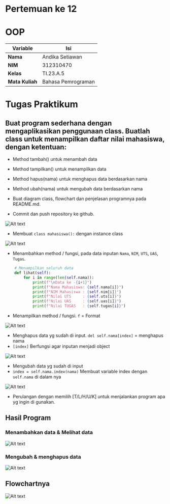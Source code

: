 # Pertemuan ke 12
# OOP

| Variable | Isi |
| -------- | --- |
| **Nama** | Andika Setiawan |
| **NIM** | 312310470 |
| **Kelas** | TI.23.A.5 |
| **Mata Kuliah** | Bahasa Pemrograman |

# Tugas Praktikum

## Buat program sederhana dengan mengaplikasikan penggunaan class. Buatlah class untuk menampilkan daftar nilai mahasiswa, dengan ketentuan:
- Method tambah() untuk menambah data
- Method tampilkan() untuk menampilkan data
- Method hapus(nama) untuk menghapus data berdasarkan nama
- Method ubah(nama) untuk mengubah data berdasarkan nama

- Buat diagram class, flowchart dan penjelasan programnya pada
README.md.
- Commit dan push repository ke github.


![Alt text](Gambar/Gambar1.png)

* Membuat ```class mahasiswa():``` dengan instance class

![Alt text](Gambar/Gambar.png)

* Menambahkan method / fungsi, pada data inputan `Nama`, `NIM`, `UTS`, `UAS`, `Tugas`.
```python
    # Menampilkan seluruh data 
    def lihat(self):
        for i in range(len(self.nama)):
            print(f"\nData ke -{i+1}")
            print(f"Nama Mahasiswa: {self.nama[i]}")
            print(f"NIM Mahasiswa : {self.nim[i]}")
            print(f"Nilai UTS     : {self.uts[i]}")
            print(f"Nilai UAS     : {self.uas[i]}")
            print(f"Nilai TUGAS   : {self.tugas[i]}")
```
* Menampilkan method / fungsi. `f` = Format

![Alt text](Gambar/image-1.png)
* Menghapus data yg sudah di input. ```del self.nama[index]``` = menghapus nama
* ```[index]``` Berfungsi agar inputan menjadi object

![Alt text](Gambar/image-3.png)
* Mengubah data yg sudah di input
* ```index = self.nama.index(nama)``` Membuat variable index dengan ```self.nama``` di dalam nya

![Alt text](Gambar/image-2.png)

* Perulangan dengan memilih [T/L/H/U/K] untuk menjalankan program apa yg ingin di gunakan.

## Hasil Program
### Menambahkan data & Melihat data
![Alt text](Gambar/Gambar%201.png)

### Mengubah & menghapus data
![Alt text](Gambar/Gambar%202.png)

## Flowchartnya 
![Alt text](Gambar/flowcharts.png)
